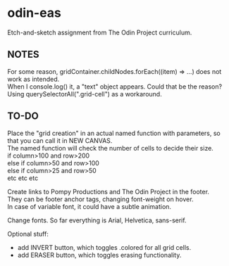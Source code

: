 # odin-eas
Etch-and-sketch assignment from The Odin Project curriculum.

## NOTES
For some reason, gridContainer.childNodes.forEach((item) => ...) does not work as intended.  
When I console.log() it, a "text" object appears. Could that be the reason?  
Using querySelectorAll(".grid-cell") as a workaround.

## TO-DO
Place the "grid creation" in an actual named function with parameters, so that you can call it in NEW CANVAS.  
The named function will check the number of cells to decide their size.  
if column>100 and row>200  
else if column>50 and row>100  
else if column>25 and row>50  
etc etc etc

Create links to Pompy Productions and The Odin Project in the footer.  
They can be footer anchor tags, changing font-weight on hover.  
In case of variable font, it could have a subtle animation.

Change fonts. So far everything is Arial, Helvetica, sans-serif.

Optional stuff:  
- add INVERT button, which toggles .colored for all grid cells.
- add ERASER button, which toggles erasing functionality.
